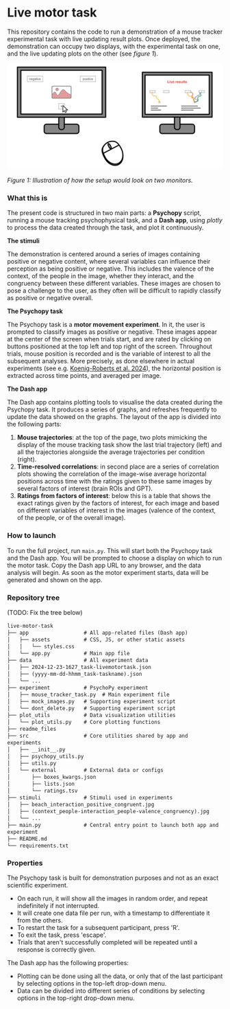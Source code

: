 # Live motor task

This repository contains the code to run a demonstration of a mouse tracker experimental task with live updating result plots. Once deployed, the demonstration can occupy two displays, with the experimental task on one, and the live updating plots on the other (see *figure 1*).

![Mouse tracker illustration](./readme_files/live_mouse_tracker.png)

*Figure 1: Illustration of how the setup would look on two monitors.*


### What this is

The present code is structured in two main parts: a **Psychopy** script, running a mouse tracking psychophysical task, and a **Dash app**, using *plotly* to process the data created through the task, and plot it continuously.

**The stimuli**

The demonstration is centered around a series of images containing positive or negative content, where several variables can influence their perception as being positive or negative. This includes the valence of the context, of the people in the image, whether they interact, and the congruency between these different variables. These images are chosen to pose a challenge to the user, as they often will be difficult to rapidly classify as positive or negative overall.

**The Psychopy task**

The Psychopy task is a **motor movement experiment**. In it, the user is prompted to classify images as positive or negative. These images appear at the center of the screen when trials start, and are rated by clicking on buttons positioned at the top left and top right of the screen. Throughout trials, mouse position is recorded and is the variable of interest to all the subsequent analyses. More precisely, as done elsewhere in actual experiments (see e.g. [Koenig-Roberts et al. 2024](https://doi.org/10.1038/s41598-024-62135-7)), the horizontal position is extracted across time points, and averaged per image.

**The Dash app**

The Dash app contains plotting tools to visualise the data created during the Psychopy task. It produces a series of graphs, and refreshes frequently to update the data showed on the graphs. The layout of the app is divided into the following parts:

1. **Mouse trajectories**: at the top of the page, two plots mimicking the display of the mouse tracking task show the last trial trajectory (left) and all the trajectories alongside the average trajectories per condition (right).
2. **Time-resolved correlations**: in second place are a series of correlation plots showing the correlation of the image-wise average horizontal positions across time with the ratings given to these same images by several factors of interest (brain ROIs and GPT).
3. **Ratings from factors of interest**: below this is a table that shows the exact ratings given by the factors of interest, for each image and based on different variables of interest in the images (valence of the context, of the people, or of the overall image).

### How to launch

To run the full project, run `main.py`. This will start both the Psychopy task and the Dash app. You will be prompted to choose a display on which to run the motor task. Copy the Dash app URL to any browser, and the data analysis will begin. As soon as the motor experiment starts, data will be generated and shown on the app.

### Repository tree

(TODO: Fix the tree below)

```
live-motor-task
├── app                  # All app-related files (Dash app)
│   ├── assets           # CSS, JS, or other static assets
│   │   └── styles.css
│   └── app.py           # Main app file
├── data                 # All experiment data
│   ├── 2024-12-23-1627_task-livemotortask.json
│   ├── (yyyy-mm-dd-hhmm_task-taskname).json
│   └── ...
├── experiment           # PsychoPy experiment
│   ├── mouse_tracker_task.py  # Main experiment file
│   ├── mock_images.py   # Supporting experiment script
│   └── dont_delete.py   # Supporting experiment script
├── plot_utils           # Data visualization utilities
│   └── plot_utils.py    # Core plotting functions
├── readme_files
├── src                  # Core utilities shared by app and experiments
│   ├── __init__.py
│   ├── psychopy_utils.py
│   ├── utils.py
│   └── external         # External data or configs
│       ├── boxes_kwargs.json
│       ├── lists.json
│       └── ratings.tsv
├── stimuli              # Stimuli used in experiments
│   ├── beach_interaction_positive_congruent.jpg
│   ├── (context_people-interaction_people-valence_congruency).jpg
│   └── ...
├── main.py              # Central entry point to launch both app and experiment
├── README.md
└── requirements.txt
```


### Properties

The Psychopy task is built for demonstration purposes and not as an exact scientific experiment.

- On each run, it will show all the images in random order, and repeat indefinitely if not interrupted.
- It will create one data file per run, with a timestamp to differentiate it from the others.
- To restart the task for a subsequent participant, press 'R'.
- To exit the task, press 'escape'.
- Trials that aren't successfully completed will be repeated until a response is correctly given.

The Dash app has the following properties:

- Plotting can be done using all the data, or only that of the last participant by selecting options in the top-left drop-down menu.
- Data can be divided into different series of conditions by selecting options in the top-right drop-down menu.